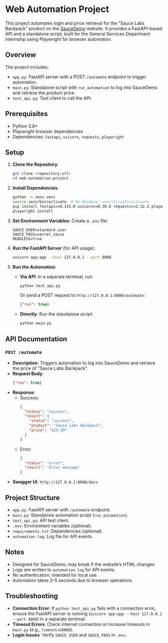 # Web Automation Project

This project automates login and price retrieval for the "Sauce Labs Backpack" product on the [SauceDemo](https://www.saucedemo.com/) website. It provides a FastAPI-based API and a standalone script, built for the General Services Department internship using Playwright for browser automation.

## Overview

The project includes:
- `app.py`: FastAPI server with a POST `/automate` endpoint to trigger automation.
- `main.py`: Standalone script with `run_automation` to log into SauceDemo and retrieve the product price.
- `test_api.py`: Test client to call the API.

## Prerequisites

- Python 3.8+
- Playwright browser dependencies
- Dependencies: `fastapi`, `uvicorn`, `requests`, `playwright`

## Setup

1. **Clone the Repository**:
   ```bash
   git clone <repository-url>
   cd web-automation-project
   ```

2. **Install Dependencies**:
   ```bash
   python -m venv venv
   source venv/bin/activate  # On Windows: venv\Scripts\activate
   pip install fastapi==0.115.0 uvicorn==0.30.6 requests==2.32.3 playwright==1.47.0
   playwright install
   ```

3. **Set Environment Variables**:
   Create a `.env` file:
   ```plaintext
   SAUCE_USER=standard_user
   SAUCE_PASS=secret_sauce
   HEADLESS=true
   ```

4. **Run the FastAPI Server** (for API usage):
   ```bash
   uvicorn app:app --host 127.0.0.1 --port 8000
   ```

5. **Run the Automation**:
   - **Via API**: In a separate terminal, run:
     ```bash
     python test_api.py
     ```
     Or send a POST request to `http://127.0.0.1:8000/automate`:
     ```json
     {"run": true}
     ```
   - **Directly**: Run the standalone script:
     ```bash
     python main.py
     ```

## API Documentation

### `POST /automate`

- **Description**: Triggers automation to log into SauceDemo and retrieve the price of "Sauce Labs Backpack".
- **Request Body**:
  ```json
  {"run": true}
  ```
- **Response**:
  - Success:
    ```json
    {
      "status": "success",
      "result": {
        "status": "success",
        "product": "Sauce Labs Backpack",
        "price": "$29.99"
      }
    }
    ```
  - Error:
    ```json
    {
      "status": "error",
      "result": "Error message"
    }
    ```
- **Swagger UI**: `http://127.0.0.1:8000/docs`

## Project Structure

- `app.py`: FastAPI server with `/automate` endpoint.
- `main.py`: Standalone automation script (`run_automation`).
- `test_api.py`: API test client.
- `.env`: Environment variables (optional).
- `requirements.txt`: Dependencies (optional).
- `automation.log`: Log file for API events.

## Notes

- Designed for SauceDemo; may break if the website’s HTML changes.
- Logs are written to `automation.log` for API events.
- No authentication; intended for local use.
- Automation takes 2–5 seconds due to browser operations.

## Troubleshooting

- **Connection Error**: If `python test_api.py` fails with a connection error, ensure the FastAPI server is running (`uvicorn app:app --host 127.0.0.1 --port 8000`) in a separate terminal.
- **Timeout Errors**: Check internet connection or increase timeouts in `main.py` (e.g., `timeout=20000`).
- **Login Issues**: Verify `SAUCE_USER` and `SAUCE_PASS` in `.env`.